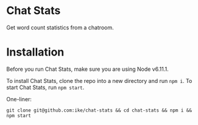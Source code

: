 # Chat Stats
Get word count statistics from a chatroom.

# Installation
Before you run Chat Stats, make sure you are using Node v6.11.1.

To install Chat Stats, clone the repo into a new directory and run `npm i`. To start Chat Stats, run `npm start`.

One-liner:

```
git clone git@github.com:ike/chat-stats && cd chat-stats && npm i && npm start
```
